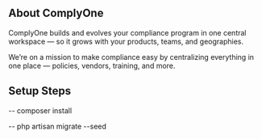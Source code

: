 ## About ComplyOne

ComplyOne builds and evolves your compliance program in one central workspace — so it grows with your products, teams, and geographies.


We’re on a mission to make compliance easy by centralizing everything in one place — policies, vendors, training, and more.


## Setup Steps

-- composer install

-- php artisan migrate --seed

